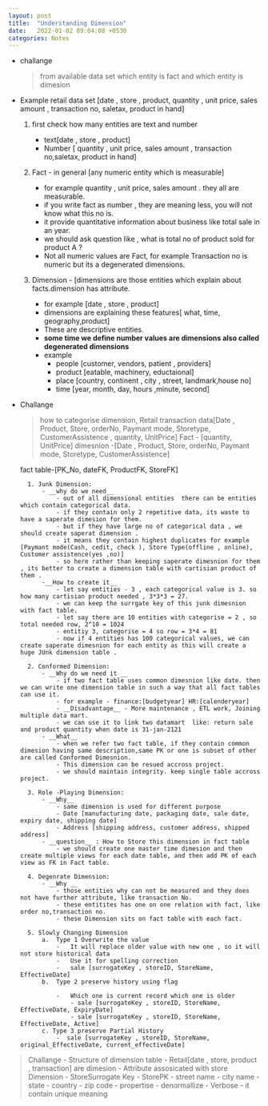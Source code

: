 ```yaml
---
layout: post
title:  "Understanding Dimension"
date:   2022-01-02 09:04:08 +0530
categories: Notes
---
```

- challange 
	> from available data set which entity is fact and which entity is dimesion 

- Example 
	retail data set [date , store , product, quantity , unit price, sales amount , transaction no, saletax, product in hand]
	
	1. first check how many entities are text and number
		- text[date , store , product]
		- Number [ quantity , unit price, sales amount , transaction no,saletax, product in hand]
		
	2. Fact - in general [any numeric entity which is measurable]  
		- for example quantity , unit price, sales amount . they all are measurable.
		- if you write fact as number , they are meaning less, you will not know what this no is.
		- it provide quantitative information about business like total sale in an year.
		- we should ask question like , what is total no of product sold for product A ?
		- Not all numeric values are Fact, for example Transaction no is numeric but its a degenerated dimensions.
	
	3. Dimension - [dimensions are those entities which explain about facts.dimension has attribute.
		- for example [date , store , product] 
		- dimensions are explaining these features[ what, time, geography,product]
		- These are descriptive entities.
		- __some time we define number values are dimensions also called degenerated dimensions__		
		- example 
			- people [customer, vendors, patient , providers]
			- product [eatable, machinery, eductaional]
			- place [country, continent , city , street, landmark,house no]
			- time [year, month, day, hours ,minute, second]

- Challange
	> how to categorise dimension,
	Retail transaction data[Date , Product, Store, orderNo, Paymant mode, Storetype, CustomerAssistence , quantity, UnitPrice]
	Fact - [quantity, UnitPrice]
	dimesnion -[Date , Product, Store, orderNo, Paymant mode, Storetype, CustomerAssistence] 
		
	fact table-[PK_No, dateFK, ProductFK, StoreFK]	
		
		1. Junk Dimension:
			- __why do we need__
				- out of all dimensional entities  there can be entities which contain categorical data.
				- if they contain only 2 repetitive data, its waste to have a saperate dimesion for them.
				- but if they have large no of categorical data , we should create saperat dimension .
				- it means they contain highest duplicates for example [Paymant mode(Cash, cedit, check ), Store Type(offline , online), Customer assistence(yes ,no)]
				- so here rather than keeping saperate dimesnion for them , its better to create a dimension table with cartisian product of them .
			-__How to create it__
				- let say emtities - 3 , each categorical value is 3. so how many cartisian product needed , 3*3*3 = 27.
				- we can keep the surrgate key of this junk dimesnion with fact table.
				- let say there are 10 entities with categorise = 2 , so total needed row, 2^10 = 1024
				- entitiy 3, categorise = 4 so row = 3*4 = 81
				- now if 4 entities has 100 categorical values, we can create saperate dimesnion for each entity as this will create a huge JUnk dimension table .
			
		2. Conformed Dimension:
			- __Why do we need it __
				- if two fact table uses common dimesnion like date. then we can write one dimension table in such a way that all fact tables can use it.
				- for example - finance:[budgetyear] HR:[calenderyear]
				- __Disadvantage__ - More maintenance , ETL work, Joining multiple data mart.
				- we can use it to link two datamart  like: return sale and product quantity when date is 31-jan-2121
			- __What__
				- when we refer two fact table, if they contain common dimesion having same description,same PK or one is subset of other are called Conformed Dimesnion.
				- This dimension can be resued accross project.
				- we should maintain integrity. keep single table accross project.
				
		3. Role -Playing Dimension:
			- __Why__
				- same dimension is used for different purpose
				- Date [manufacturing date, packaging date, sale date, expiry date, shipping date]
				- Address [shipping address, customer address, shipped address]
			- __question__ : How to Store this dimension in fact table
				- we should create one master time dimesion and then create multiple views for each date table, and then add PK of each view as FK in Fact table.
				
		4. Degenrate Dimension:
			- __Why __ 
				- those entities why can not be measured and they does not have further attribute, like transaction No.
				- these entitites has one on one relation with fact, like order no,transaction no.
				- these Dimension sits on fact table with each fact.

		5. Slowly Changing Dimension
		 	a.	Type 1 Overwrite the value
				-	It will replace older value with new one , so it will not store historical data
				-	Use it for spelling correction
				-	sale [surrogateKey , storeID, StoreName, EffectiveDate]
			b.	Type 2 preserve history using flag

				-	Which one is current record which one is older
					- sale [surrogateKey , storeID, StoreName, EffectiveDate, ExpiryDate]
					- sale [surrogateKey , storeID, StoreName, EffectiveDate, Active]
			c. Type 3 preserve Partial History 
				-  sale [surrogateKey , storeID, StoreName, original_EffectiveDate, current_effectiveDate]

				
> Challange 
	- Structure of dimension table 
		- Retail[date , store, product , transaction] are dimesion 
		- Attribute assosicated with store Dimension
			- StoreSurrogate Key
			- StorePK
			- street name 
			- city name
			- state 
			- country 
			- zip code
	- propertise
		- denormallize
		- Verbose
		- it contain unique meaning
			
				
				
				